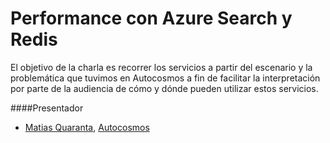 Performance con Azure Search y Redis
==================================================================

El objetivo de la charla es recorrer los servicios a partir del escenario y la problemática que tuvimos en Autocosmos a fin de facilitar la interpretación por parte de la audiencia de cómo y dónde pueden utilizar estos servicios.

####Presentador
- [Matias Quaranta](http://twitter.com/ealsur), [Autocosmos](http://autocosmos.com/)